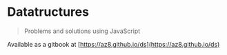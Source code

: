 # Datatructures

> Problems and solutions using JavaScript

Available as a gitbook at [https://az8.github.io/ds](https://az8.github.io/ds)
